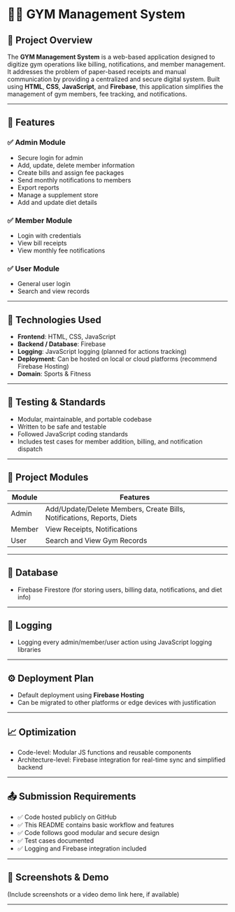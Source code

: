 # 🏋️‍♂️ GYM Management System

## 📌 Project Overview

The **GYM Management System** is a web-based application designed to digitize gym operations like billing, notifications, and member management. It addresses the problem of paper-based receipts and manual communication by providing a centralized and secure digital system. Built using **HTML**, **CSS**, **JavaScript**, and **Firebase**, this application simplifies the management of gym members, fee tracking, and notifications.

---

## 🚀 Features

### ✅ Admin Module
- Secure login for admin
- Add, update, delete member information
- Create bills and assign fee packages
- Send monthly notifications to members
- Export reports
- Manage a supplement store
- Add and update diet details

### ✅ Member Module
- Login with credentials
- View bill receipts
- View monthly fee notifications

### ✅ User Module
- General user login
- Search and view records

---

## 🔧 Technologies Used
- **Frontend**: HTML, CSS, JavaScript
- **Backend / Database**: Firebase
- **Logging**: JavaScript logging (planned for actions tracking)
- **Deployment**: Can be hosted on local or cloud platforms (recommend Firebase Hosting)
- **Domain**: Sports & Fitness

---

## 🧪 Testing & Standards
- Modular, maintainable, and portable codebase
- Written to be safe and testable
- Followed JavaScript coding standards
- Includes test cases for member addition, billing, and notification dispatch

---

## 📂 Project Modules

| Module     | Features                                                                 |
|------------|--------------------------------------------------------------------------|
| Admin      | Add/Update/Delete Members, Create Bills, Notifications, Reports, Diets   |
| Member     | View Receipts, Notifications                                             |
| User       | Search and View Gym Records                                              |

---

## 💾 Database
- Firebase Firestore (for storing users, billing data, notifications, and diet info)

---

## 🔐 Logging
- Logging every admin/member/user action using JavaScript logging libraries

---

## ⚙️ Deployment Plan
- Default deployment using **Firebase Hosting**
- Can be migrated to other platforms or edge devices with justification

---

## 📈 Optimization
- Code-level: Modular JS functions and reusable components
- Architecture-level: Firebase integration for real-time sync and simplified backend

---

## 📤 Submission Requirements
- ✅ Code hosted publicly on GitHub
- ✅ This README contains basic workflow and features
- ✅ Code follows good modular and secure design
- ✅ Test cases documented
- ✅ Logging and Firebase integration included

---

## 📸 Screenshots & Demo
(Include screenshots or a video demo link here, if available)

---
